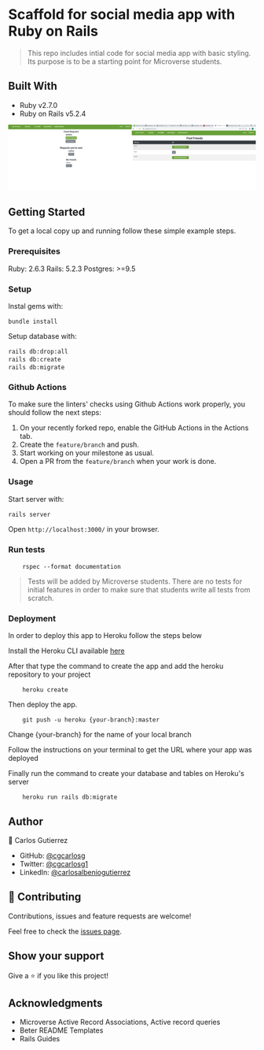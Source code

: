 # Scaffold for social media app with Ruby on Rails

> This repo includes intial code for social media app with basic styling. Its purpose is to be a starting point for Microverse students.

## Built With

- Ruby v2.7.0
- Ruby on Rails v5.2.4

![screenshot](https://github.com/cgcarlosg/friendship/blob/milestonetwo/app/assets/images/screenshot.png)

## Getting Started

To get a local copy up and running follow these simple example steps.

### Prerequisites

Ruby: 2.6.3
Rails: 5.2.3
Postgres: >=9.5

### Setup

Instal gems with:

```
bundle install
```

Setup database with:

```
rails db:drop:all
rails db:create
rails db:migrate
```

### Github Actions

To make sure the linters' checks using Github Actions work properly, you should follow the next steps:

1. On your recently forked repo, enable the GitHub Actions in the Actions tab.
2. Create the `feature/branch` and push.
3. Start working on your milestone as usual.
4. Open a PR from the `feature/branch` when your work is done.


### Usage

Start server with:


    rails server


Open `http://localhost:3000/` in your browser.

### Run tests

```
    rspec --format documentation
```

> Tests will be added by Microverse students. There are no tests for initial features in order to make sure that students write all tests from scratch.

### Deployment

In order to deploy this app to Heroku follow the steps below

Install the Heroku CLI available [here](https://devcenter.heroku.com/articles/heroku-cli)

After that type the command to create the app and add the heroku repository to your project

```
    heroku create
```

Then deploy the app.

```
    git push -u heroku {your-branch}:master
```

Change {your-branch} for the name of your local branch

Follow the instructions on your terminal to get the URL where your app was deployed


Finally run the command to create your database and tables on Heroku's server

```
    heroku run rails db:migrate
``` 

## Author
👤  Carlos Gutierrez

- GitHub:  [@cgcarlosg](https://github.com/cgcarlosg)
- Twitter: [@cgcarlosg1](https://twitter.com/cgcarlosg1)
- LinkedIn: [@carlosalbeniogutierrez](www.linkedin.com/in/carlosalbeniogutierrez)

## 🤝 Contributing

Contributions, issues and feature requests are welcome!

Feel free to check the [issues page](issues/).

## Show your support

Give a ⭐️ if you like this project!

## Acknowledgments

- Microverse Active Record Associations, Active record queries
- Beter README Templates
- Rails Guides
